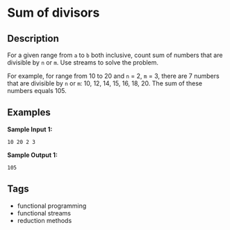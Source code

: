 # Sum of divisors

## Description
For a given range from `a` to `b` both inclusive, count sum of numbers that are divisible by `n` or `m`. Use streams to solve the problem.

For example, for range from 10 to 20 and `n` = 2, `m` = 3, there are 7 numbers that are divisible by `n` or `m`: 10, 12, 14, 15, 16, 18, 20. The sum of these numbers equals 105.

## Examples
**Sample Input 1:**
```console
10 20 2 3
```

**Sample Output 1:**
```console
105
```

## Tags
- functional programming
- functional streams
- reduction methods